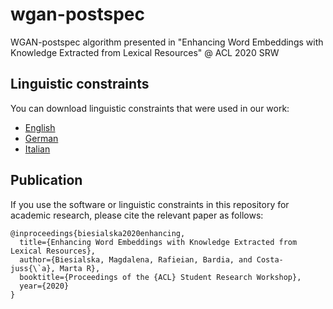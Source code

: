 # wgan-postspec
WGAN-postspec algorithm presented in "Enhancing Word Embeddings with Knowledge Extracted from Lexical Resources" @ ACL 2020 SRW


## Linguistic constraints
You can download linguistic constraints that were used in our work:
- [English](https://mydisk.cs.upc.edu/s/dRfyxzTXQW3iCFw)
- [German](https://mydisk.cs.upc.edu/s/EWQiiTBibbbJGng)
- [Italian](https://mydisk.cs.upc.edu/s/AFk9cfJckgBsWGr)

## Publication
If you use the software or linguistic constraints in this repository for academic research, please cite the relevant paper as follows:
```
@inproceedings{biesialska2020enhancing,
  title={Enhancing Word Embeddings with Knowledge Extracted from Lexical Resources},
  author={Biesialska, Magdalena, Rafieian, Bardia, and Costa-juss{\`a}, Marta R},
  booktitle={Proceedings of the {ACL} Student Research Workshop},
  year={2020}
}
```
